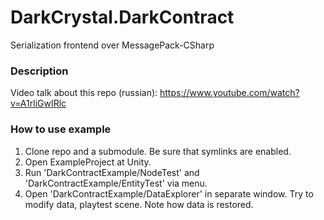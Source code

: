 # DarkCrystal.DarkContract

Serialization frontend over MessagePack-CSharp

### Description

Video talk about this repo (russian): https://www.youtube.com/watch?v=A1rliGwIRlc

### How to use example

1. Clone repo and a submodule. Be sure that symlinks are enabled.
2. Open ExampleProject at Unity.
3. Run 'DarkContractExample/NodeTest' and 'DarkContractExample/EntityTest' via menu.
4. Open 'DarkContractExample/DataExplorer' in separate window.
   Try to modify data, playtest scene. Note how data is restored.

